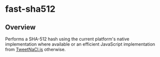# fast-sha512

## Overview

Performs a SHA-512 hash using the current platform's native implementation
where available or an efficient JavaScript implementation from
[TweetNaCl.js](https://github.com/dchest/tweetnacl-js) otherwise.

